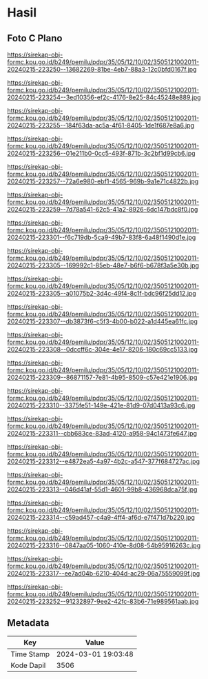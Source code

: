# Hasil

## Foto C Plano

https://sirekap-obj-formc.kpu.go.id/b249/pemilu/pdpr/35/05/12/10/02/3505121002011-20240215-223250--13682269-81be-4eb7-88a3-12c0bfd0167f.jpg

https://sirekap-obj-formc.kpu.go.id/b249/pemilu/pdpr/35/05/12/10/02/3505121002011-20240215-223254--3ed10356-ef2c-4176-8e25-84c45248e889.jpg

https://sirekap-obj-formc.kpu.go.id/b249/pemilu/pdpr/35/05/12/10/02/3505121002011-20240215-223255--184f63da-ac5a-4f61-8405-1de1f687e8a6.jpg

https://sirekap-obj-formc.kpu.go.id/b249/pemilu/pdpr/35/05/12/10/02/3505121002011-20240215-223256--01e211b0-0cc5-493f-871b-3c2bf1d99cb6.jpg

https://sirekap-obj-formc.kpu.go.id/b249/pemilu/pdpr/35/05/12/10/02/3505121002011-20240215-223257--72a6e980-ebf1-4565-969b-9a1e71c4822b.jpg

https://sirekap-obj-formc.kpu.go.id/b249/pemilu/pdpr/35/05/12/10/02/3505121002011-20240215-223259--7d78a541-62c5-41a2-8926-6dc147bdc8f0.jpg

https://sirekap-obj-formc.kpu.go.id/b249/pemilu/pdpr/35/05/12/10/02/3505121002011-20240215-223301--f6c719db-5ca9-49b7-83f8-6a48f1490d1e.jpg

https://sirekap-obj-formc.kpu.go.id/b249/pemilu/pdpr/35/05/12/10/02/3505121002011-20240215-223305--169992c1-85eb-48e7-b6f6-b678f3a5e30b.jpg

https://sirekap-obj-formc.kpu.go.id/b249/pemilu/pdpr/35/05/12/10/02/3505121002011-20240215-223305--a01075b2-3d4c-49f4-8c1f-bdc96f25dd12.jpg

https://sirekap-obj-formc.kpu.go.id/b249/pemilu/pdpr/35/05/12/10/02/3505121002011-20240215-223307--db3873f6-c5f3-4b00-b022-a1d445ea61fc.jpg

https://sirekap-obj-formc.kpu.go.id/b249/pemilu/pdpr/35/05/12/10/02/3505121002011-20240215-223308--0dccff6c-304e-4e17-8206-180c69cc5133.jpg

https://sirekap-obj-formc.kpu.go.id/b249/pemilu/pdpr/35/05/12/10/02/3505121002011-20240215-223309--86871157-7e81-4b95-8509-c57e421e1906.jpg

https://sirekap-obj-formc.kpu.go.id/b249/pemilu/pdpr/35/05/12/10/02/3505121002011-20240215-223310--3375fe51-149e-421e-81d9-07d0413a93c6.jpg

https://sirekap-obj-formc.kpu.go.id/b249/pemilu/pdpr/35/05/12/10/02/3505121002011-20240215-223311--cbb683ce-83ad-4120-a958-94c1473fe647.jpg

https://sirekap-obj-formc.kpu.go.id/b249/pemilu/pdpr/35/05/12/10/02/3505121002011-20240215-223312--e4872ea5-4a97-4b2c-a547-377f684727ac.jpg

https://sirekap-obj-formc.kpu.go.id/b249/pemilu/pdpr/35/05/12/10/02/3505121002011-20240215-223313--046d41af-55d1-4601-99b8-436968dca75f.jpg

https://sirekap-obj-formc.kpu.go.id/b249/pemilu/pdpr/35/05/12/10/02/3505121002011-20240215-223314--c59ad457-c4a9-4ff4-af6d-e7f471d7b220.jpg

https://sirekap-obj-formc.kpu.go.id/b249/pemilu/pdpr/35/05/12/10/02/3505121002011-20240215-223316--0847aa05-1060-410e-8d08-54b95916263c.jpg

https://sirekap-obj-formc.kpu.go.id/b249/pemilu/pdpr/35/05/12/10/02/3505121002011-20240215-223317--ee7ad04b-6210-404d-ac29-06a75559099f.jpg

https://sirekap-obj-formc.kpu.go.id/b249/pemilu/pdpr/35/05/12/10/02/3505121002011-20240215-223252--91232897-9ee2-42fc-83b6-71e989561aab.jpg


## Metadata

| Key        | Value               |
| ---------- | ------------------- |
| Time Stamp | 2024-03-01 19:03:48 |
| Kode Dapil | 3506                |




